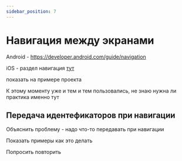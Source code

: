 ```yaml
---
sidebar_position: 7
---
```


# Навигация между экранами

Android - https://developer.android.com/guide/navigation

iOS  - раздел навигация [тут](/onboarding/project-inside/#%D0%BD%D0%B0%D0%B2%D0%B8%D0%B3%D0%B0%D1%86%D0%B8%D1%8F-%D0%B2-ios)

показать на примере проекта

К этому моменту уже и тем и тем пользовались, не знаю нужна ли практика именно тут

## Передача идентефикаторов при навигации

Объяснить проблему - надо что-то передавать при навигации

Показать примеры как это делать 

Попросить повторить 